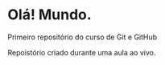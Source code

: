 # Olá! Mundo.
 Primeiro repositório do curso de Git e GitHub



Repoistório criado durante uma aula ao vivo.